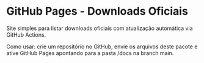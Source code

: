 # GitHub Pages - Downloads Oficiais

Site simples para listar downloads oficiais com atualização automática via GitHub Actions.

Como usar: crie um repositório no GitHub, envie os arquivos deste pacote e ative GitHub Pages apontando para a pasta /docs na branch main.
